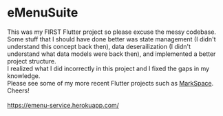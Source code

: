 # eMenuSuite
This was my FIRST Flutter project so please excuse the messy codebase.  
Some stuff that I should have done better was state management (I didn't understand this concept back then), data deserailization (I didn't understand what data models were back then), and implemented a better project structure.  
I realized what I did incorrectly in this project and I fixed the gaps in my knowledge.  
Please see some of my more recent Flutter projects such as [MarkSpace](https://github.com/christianstefaniw/markspace-client).
Cheers!  
<br>
https://emenu-service.herokuapp.com/
